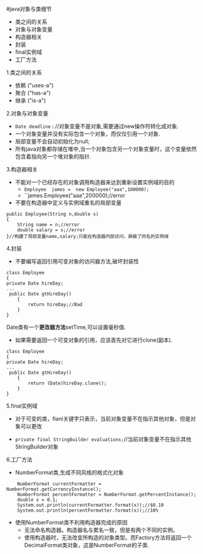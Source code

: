 #java对象与类细节

* 类之间的关系
* 对象与对象变量
* 构造器相关
* 封装
* final实例域
* 工厂方法

1.类之间的关系

* 依赖 ("uses-a")
* 聚合 ("has-a")
* 继承 ("is-a")

2.对象与对象变量

* ``Date deadline；``//对象变量不是对象,需要通过new操作符转化成对象.
* 一个对象变量并没有实际包含一个对象，而仅仅引用一个对象.
* 局部变量不会自动初始化为null;
* 所有java对象都存储在堆中,当一个对象包含另一个对象变量时，这个变量依然包含着指向另一个堆对象的指针.

3.构造器相关

* 不能对一个已经存在的对象调用构造器来达到重新设置实例域的目的
  +  ``Employee  james =  new Employee("aaa",100000);``
  +  ``james.Employee("aaa",200000);//error
* 不要在构造器中定义与实例域重名的局部变量
>
	public Employee(String n,double s) 
	{
		String name = n;//error
		double salary = s;//error
	}//构建了局部变量name,salary;只能在构造器内部访问，屏蔽了同名的实例域

4.封装

* 不要编写返回引用可变对象的访问器方法,破坏封装性
>
 	class Employee
	{
  	private Date hireDay;
  	...
 	 public Date gtHireDay()
 		{
			return hireDay;//Bad
 		}
	}


Date类有一个**更改器方法**setTime,可以设置毫秒值.

* 如果需要返回一个可变对象的引用，应该首先对它进行clone(副本).

>
 	class Employee
	{
  	private Date hireDay;
  	...
 	 public Date gtHireDay()
 		{
			return (Date)hireDay.clone();
 		}
	}

5.final实例域

* 对于可变的类，fianl关键字只表示，当前对象变量不在指示其他对象，但是对象可以更改
 + ``private final StringBuilder evaluations;``//当前对象变量不在指示其他StringBuilder对象

6.工厂方法

* NumberFormat类,生成不同风格的格式化对象
>
		NumberFormat currentFormatter = NumberFormat.getCurrencyInstance();
		NumberFormat percentFormatter = NumberFormat.getPercentInstance();
		double x = 0.1;
		System.out.println(currentFormatter.format(x));//$0.10
		System.out.println(percentFormatter.format(x));//10%


* 使用NumberFormat类不利用构造器完成的原因
  + 无法命名构造器。构造器名与累名一致，但是有两个不同的实例。
  + 使用构造器时，无法改变所构造的对象类型。而Factory方法将返回一个DecimalFormat类对象，这是NumberFormat的子类.